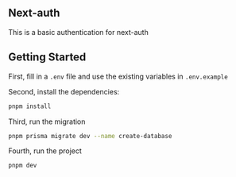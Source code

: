 ## Next-auth

This is a basic authentication for next-auth

## Getting Started

First, fill in a `.env` file and use the existing variables in `.env.example`

Second, install the dependencies:

```bash
pnpm install
```

Third, run the migration

```bash
pnpm prisma migrate dev --name create-database
```

Fourth, run the project

```bash
pnpm dev
```
